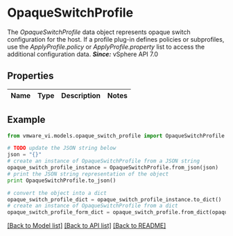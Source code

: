 # OpaqueSwitchProfile

The *OpaqueSwitchProfile* data object represents opaque switch configuration for the host.  If a profile plug-in defines policies or subprofiles, use the *ApplyProfile.policy* or *ApplyProfile.property* list to access the additional configuration data.  ***Since:*** vSphere API 7.0 

## Properties
Name | Type | Description | Notes
------------ | ------------- | ------------- | -------------

## Example

```python
from vmware_vi.models.opaque_switch_profile import OpaqueSwitchProfile

# TODO update the JSON string below
json = "{}"
# create an instance of OpaqueSwitchProfile from a JSON string
opaque_switch_profile_instance = OpaqueSwitchProfile.from_json(json)
# print the JSON string representation of the object
print OpaqueSwitchProfile.to_json()

# convert the object into a dict
opaque_switch_profile_dict = opaque_switch_profile_instance.to_dict()
# create an instance of OpaqueSwitchProfile from a dict
opaque_switch_profile_form_dict = opaque_switch_profile.from_dict(opaque_switch_profile_dict)
```
[[Back to Model list]](../README.md#documentation-for-models) [[Back to API list]](../README.md#documentation-for-api-endpoints) [[Back to README]](../README.md)


